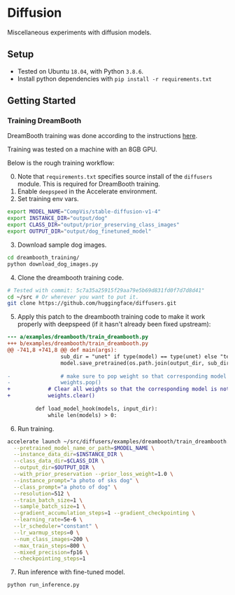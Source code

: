 # Diffusion

Miscellaneous experiments with diffusion models.

## Setup

- Tested on Ubuntu `18.04`, with Python `3.8.6`.
- Install python dependencies with `pip install -r requirements.txt`

## Getting Started

### Training DreamBooth

DreamBooth training was done according to the instructions [here](https://huggingface.co/docs/diffusers/training/dreambooth).

Training was tested on a machine with an 8GB GPU.

Below is the rough training workflow:

0. Note that `requirements.txt` specifies source install of the `diffusers` module. This is required for DreamBooth training.
1. Enable `deepspeed` in the Accelerate environment.
2. Set training env vars.
```bash
export MODEL_NAME="CompVis/stable-diffusion-v1-4"
export INSTANCE_DIR="output/dog"
export CLASS_DIR="output/prior_preserving_class_images"
export OUTPUT_DIR="output/dog_finetuned_model"
```
3. Download sample dog images.
```bash
cd dreambooth_training/
python download_dog_images.py
```
4. Clone the dreambooth training code.
```bash
# Tested with commit: 5c7a35a25915f29aa79e5b69d831fd0f7d7d8d41"
cd ~/src # Or wherever you want to put it.
git clone https://github.com/huggingface/diffusers.git
```
5. Apply this patch to the dreambooth training code to make it work properly with deepspeed (if it hasn't already been fixed upstream):
```diff
--- a/examples/dreambooth/train_dreambooth.py
+++ b/examples/dreambooth/train_dreambooth.py
@@ -741,8 +741,8 @@ def main(args):
                 sub_dir = "unet" if type(model) == type(unet) else "text_encoder"
                 model.save_pretrained(os.path.join(output_dir, sub_dir))
 
-                # make sure to pop weight so that corresponding model is not saved again
-                weights.pop()
+            # Clear all weights so that the corresponding model is not saved again.
+            weights.clear()
 
         def load_model_hook(models, input_dir):
             while len(models) > 0:
```
6. Run training.
```bash
accelerate launch ~/src/diffusers/examples/dreambooth/train_dreambooth.py \
  --pretrained_model_name_or_path=$MODEL_NAME \
  --instance_data_dir=$INSTANCE_DIR \
  --class_data_dir=$CLASS_DIR \
  --output_dir=$OUTPUT_DIR \
  --with_prior_preservation --prior_loss_weight=1.0 \
  --instance_prompt="a photo of sks dog" \
  --class_prompt="a photo of dog" \
  --resolution=512 \
  --train_batch_size=1 \
  --sample_batch_size=1 \
  --gradient_accumulation_steps=1 --gradient_checkpointing \
  --learning_rate=5e-6 \
  --lr_scheduler="constant" \
  --lr_warmup_steps=0 \
  --num_class_images=200 \
  --max_train_steps=800 \
  --mixed_precision=fp16 \
  --checkpointing_steps=1
```
7. Run inference with fine-tuned model.
```bash
python run_inference.py
```
